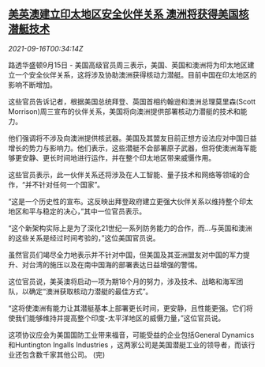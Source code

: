 <!--1631754062000-->
[美英澳建立印太地区安全伙伴关系 澳洲将获得美国核潜艇技术](https://cn.reuters.com/article/usa-britain-australia-security-partnersh-idCNKBS2GC01H)
------

<div><i>2021-09-16T00:34:14Z</i></div><p>路透华盛顿9月15日 - 美国高级官员周三表示，美国、英国和澳洲将为印太地区建立一个安全伙伴关系，这将涉及协助澳洲获得核动力潜艇。目前中国在印太地区的影响不断增加。</p><p>这些官员告诉记者，根据美国总统拜登、英国首相约翰逊和澳洲总理莫里森(Scott Morrison)周三宣布的伙伴关系，美国将向澳洲提供部署核动力潜艇的技术和能力。</p><p>他们强调将不涉及向澳洲提供核武器。美国及其盟友目前正想方设法应对中国日益增长的势力与影响力。他们表示，这些潜艇不会部署原子武器，但将使澳洲海军能够更安静、更长时间地进行运作，并在整个印太地区带来威慑作用。</p><p>这些官员表示，此一伙伴关系还将涉及在人工智能、量子技术和网络等领域的合作，“并不针对任何一个国家”。</p><p>“这是一个历史性的宣布。这反映出拜登政府建立更强大伙伴关系以维持整个印太地区和平与稳定的决心，”其中一位官员表示。</p><p>“这个新架构实际上是为了深化21世纪一系列防务能力的合作，而...与英国和澳洲的这些关系是经过时间考验的，”这位美国官员说。</p><p>虽然官员们竭尽全力地表示并不针对中国，但美国及其亚洲盟友对中国的军力提升、对台湾的施压以及在南中国海的部署表达日益增强的警惕。</p><p>这位官员说，美英澳将启动一项为期18个月的努力，涉及技术、战略和海军团队，以确定“澳洲获取核动力潜艇的最佳方式”。</p><p>“这将使澳洲有能力让其潜艇基本上部署更长时间，更安静，且性能更强。它们将使我们能够维持并提高整个印度-太平洋地区的威慑力量，”这位官员说。</p><p>这项协议应会为美国国防工业带来福音，可能受益的企业包括General Dynamics和Huntington Ingalls Industries ，这两家公司是美国潜艇工业的领导者，而该行业还包含数千家其他公司。 (完)</p>
